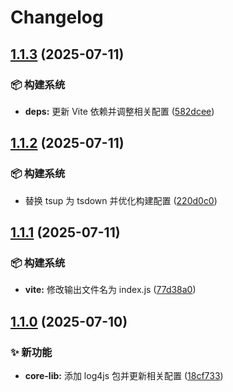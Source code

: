 # Changelog

## [1.1.3](https://github.com/CandriaJS/core-lib/compare/log4js-v1.1.2...log4js-v1.1.3) (2025-07-11)


### 📦️ 构建系统

* **deps:** 更新 Vite 依赖并调整相关配置 ([582dcee](https://github.com/CandriaJS/core-lib/commit/582dcee07c7a0070699ef695c15735baa80e889a))

## [1.1.2](https://github.com/CandriaJS/core-lib/compare/log4js-v1.1.1...log4js-v1.1.2) (2025-07-11)


### 📦️ 构建系统

* 替换 tsup 为 tsdown 并优化构建配置 ([220d0c0](https://github.com/CandriaJS/core-lib/commit/220d0c0413f5512862c6eafa0497f7610c3a0686))

## [1.1.1](https://github.com/CandriaJS/core-lib/compare/log4js-v1.1.0...log4js-v1.1.1) (2025-07-11)


### 📦️ 构建系统

* **vite:** 修改输出文件名为 index.js ([77d38a0](https://github.com/CandriaJS/core-lib/commit/77d38a0392055b51bcc5a74fc2d1766fc927b5c0))

## [1.1.0](https://github.com/CandriaJS/core-lib/compare/log4js-v1.0.0...log4js-v1.1.0) (2025-07-10)


### ✨ 新功能

* **core-lib:** 添加 log4js 包并更新相关配置 ([18cf733](https://github.com/CandriaJS/core-lib/commit/18cf733ae11753728601982fca80b99c226f4e5c))
